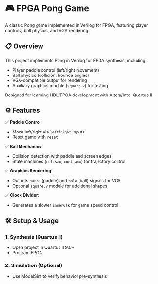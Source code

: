# 🎮 FPGA Pong Game

A classic Pong game implemented in Verilog for FPGA, featuring player controls, ball physics, and VGA rendering.

## 📋 Overview
This project implements Pong in Verilog for FPGA synthesis, including:
- Player paddle control (left/right movement)
- Ball physics (collision, bounce angles)
- VGA-compatible output for rendering
- Auxiliary graphics module (`square.v`) for testing

Designed for learning HDL/FPGA development with Altera/Intel Quartus II.

## ⚙️ Features
✅ **Paddle Control**:
   - Move left/right via `left`/`right` inputs
   - Reset game with `reset`

✅ **Ball Mechanics**:
   - Collision detection with paddle and screen edges
   - State machines (`colisao`, `cont_aux`) for trajectory control

✅ **Graphics Rendering**:
   - Outputs `barra` (paddle) and `bola` (ball) signals for VGA
   - Optional `square.v` module for additional shapes

✅ **Clock Divider**:
   - Generates a slower `innerClk` for game speed control

## 🛠️ Setup & Usage
### 1. Synthesis (Quartus II)
- Open project in Quartus II 9.0+
- Program FPGA

### 2. Simulation (Optional)
- Use ModelSim to verify behavior pre-synthesis
